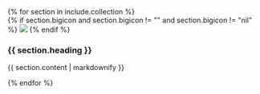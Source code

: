 <main class="bg-cover mt-24 transform-none md:skew-y-6" style="background-image: url({{ "/assets/images/background.png" | relative_url }})">
	<div class="max-w-4xl mx-auto bg-transparent transform-none md:-skew-y-6">
		{% for section in include.collection %}
			<section class=" py-6 last:pb-16 last:mb-4 bg-stone-300 odd:bg-stone-900 odd:text-stone-50 transform-none md:skew-y-6">
				<div class="p-16  transform-none md:-skew-y-6">
					{% if section.bigicon and section.bigicon != "" and section.bigicon != "nil" %}
						<img src="{{ section.bigicon }}"
							class="w-36 aspect-square {% cycle "float-left mr-4", "float-right ml-4" %}"
							/>
					{% endif %}
					<h3 class="text-xl text-center">{{ section.heading }}</h3>
					<p>{{ section.content | markdownify }}</p>
				</div>
			</section>
		{% endfor %} 
	</div>
</main>